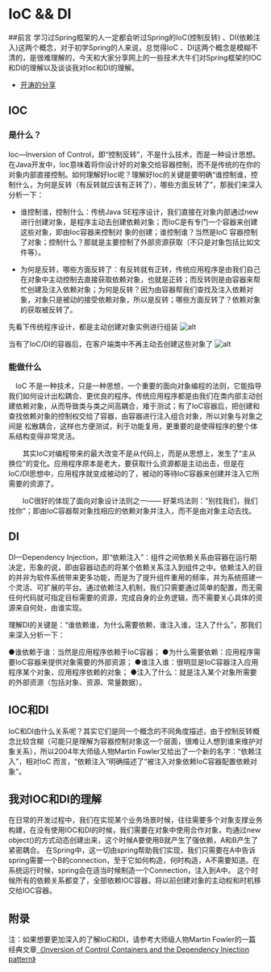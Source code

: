 # IoC && DI

##前言
学习过Spring框架的人一定都会听过Spring的IoC(控制反转) 、DI(依赖注入)这两个概念，对于初学Spring的人来说，总觉得IoC 、DI这两个概念是模糊不清的，是很难理解的，今天和大家分享网上的一些技术大牛们对Spring框架的IOC和DI的理解以及谈谈我对Ioc和DI的理解。

* [开涛的分享](http://jinnianshilongnian.iteye.com/blog/1413846)

## IOC
### 是什么？
Ioc—Inversion of Control，即“控制反转”，不是什么技术，而是一种设计思想。在Java开发中，Ioc意味着将你设计好的对象交给容器控制，而不是传统的在你的对象内部直接控制。如何理解好Ioc呢？理解好Ioc的关键是要明确“谁控制谁，控制什么，为何是反转（有反转就应该有正转了），哪些方面反转了”，那我们来深入分析一下：

* 谁控制谁，控制什么：传统Java SE程序设计，我们直接在对象内部通过new进行创建对象，是程序主动去创建依赖对象；而IoC是有专门一个容器来创建这些对象，即由Ioc容器来控制对 象的创建；谁控制谁？当然是IoC 容器控制了对象；控制什么？那就是主要控制了外部资源获取（不只是对象包括比如文件等）。

* 为何是反转，哪些方面反转了：有反转就有正转，传统应用程序是由我们自己在对象中主动控制去直接获取依赖对象，也就是正转；而反转则是由容器来帮忙创建及注入依赖对象；为何是反转？因为由容器帮我们查找及注入依赖对象，对象只是被动的接受依赖对象，所以是反转；哪些方面反转了？依赖对象的获取被反转了。

先看下传统程序设计，都是主动创建对象实例进行组装
![alt](/img/ioc/1.jpg)

当有了IoC/DI的容器后，在客户端类中不再主动去创建这些对象了
![alt](/img/ioc/2.jpg)

### 能做什么
　IoC 不是一种技术，只是一种思想，一个重要的面向对象编程的法则，它能指导我们如何设计出松耦合、更优良的程序。传统应用程序都是由我们在类内部主动创建依赖对象，从而导致类与类之间高耦合，难于测试；有了IoC容器后，把创建和查找依赖对象的控制权交给了容器，由容器进行注入组合对象，所以对象与对象之间是 松散耦合，这样也方便测试，利于功能复用，更重要的是使得程序的整个体系结构变得非常灵活。

　　其实IoC对编程带来的最大改变不是从代码上，而是从思想上，发生了“主从换位”的变化。应用程序原本是老大，要获取什么资源都是主动出击，但是在IoC/DI思想中，应用程序就变成被动的了，被动的等待IoC容器来创建并注入它所需要的资源了。

　　IoC很好的体现了面向对象设计法则之一—— 好莱坞法则：“别找我们，我们找你”；即由IoC容器帮对象找相应的依赖对象并注入，而不是由对象主动去找。

## DI
DI—Dependency Injection，即“依赖注入”：组件之间依赖关系由容器在运行期决定，形象的说，即由容器动态的将某个依赖关系注入到组件之中。依赖注入的目的并非为软件系统带来更多功能，而是为了提升组件重用的频率，并为系统搭建一个灵活、可扩展的平台。通过依赖注入机制，我们只需要通过简单的配置，而无需任何代码就可指定目标需要的资源，完成自身的业务逻辑，而不需要关心具体的资源来自何处，由谁实现。

理解DI的关键是：“谁依赖谁，为什么需要依赖，谁注入谁，注入了什么”，那我们来深入分析一下：
 
●谁依赖于谁：当然是应用程序依赖于IoC容器；
●为什么需要依赖：应用程序需要IoC容器来提供对象需要的外部资源；
●谁注入谁：很明显是IoC容器注入应用程序某个对象，应用程序依赖的对象；
●注入了什么：就是注入某个对象所需要的外部资源（包括对象、资源、常量数据）。

## IOC和DI

IoC和DI由什么关系呢？其实它们是同一个概念的不同角度描述，由于控制反转概念比较含糊（可能只是理解为容器控制对象这一个层面，很难让人想到谁来维护对象关系），所以2004年大师级人物Martin Fowler又给出了一个新的名字：“依赖注入”，相对IoC 而言，“依赖注入”明确描述了“被注入对象依赖IoC容器配置依赖对象”。


## 我对IOC和DI的理解
在日常的开发过程中，我们在实现某个业务场景时候，往往需要多个对象支撑业务构建，在没有使用IOC和DI的时候，我们需要在对象中使用合作对象，均通过new object()的方式动态创建出来，这个时候A要使用B就产生了强依赖，A和B产生了紧密耦合。
在Spring中，这一切由spring帮助我们实现，我们只需要在A中告诉spring需要一个B的connection，至于它如何构造，何时构造，A不需要知道。在系统运行时候，spring会在适当时候制造一个Connection，注入到A中。
这个时候所有的依赖关系都变了，全部依赖IOC容器，将以前创建对象的主动权和时机移交给IOC容器。


## 附录
注：如果想要更加深入的了解IoC和DI，请参考大师级人物Martin Fowler的一篇经典文章[《Inversion of Control Containers and the Dependency Injection pattern》](http://www.martinfowler.com/articles/injection.html)


